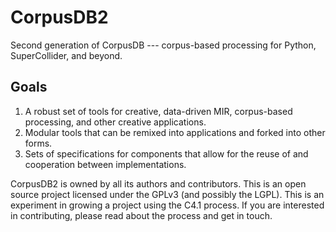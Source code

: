 CorpusDB2
=========

Second generation of CorpusDB --- corpus-based processing for Python, SuperCollider, and beyond.

Goals
-----

1. A robust set of tools for creative, data-driven MIR, corpus-based processing, and other creative applications.
2. Modular tools that can be remixed into applications and forked into other forms.
3. Sets of specifications for components that allow for the reuse of and cooperation between implementations.

CorpusDB2 is owned by all its authors and contributors. This is an open source project licensed under the GPLv3 (and possibly the LGPL). This is an experiment in growing a project using the C4.1 process. If you are interested in contributing, please read about the process and get in touch.
